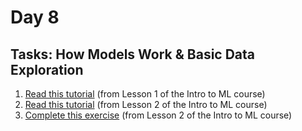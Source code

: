 # Day 8

## Tasks: How Models Work & Basic Data Exploration

1. [Read this tutorial](https://www.kaggle.com/dansbecker/how-models-work) (from Lesson 1 of the Intro to ML course)
2. [Read this tutorial](https://www.kaggle.com/dansbecker/basic-data-exploration) (from Lesson 2 of the Intro to ML course)
3. [Complete this exercise](https://www.kaggle.com/kernels/fork/1258954) (from Lesson 2 of the Intro to ML course)
